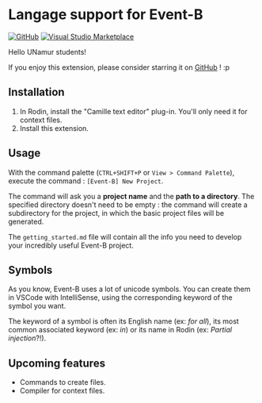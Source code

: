 # Langage support for Event-B

[![GitHub](https://img.shields.io/github/stars/glg-corp/eventb-vscode-extension.svg)](https://github.com/glg-corp/eventb-vscode-extension) [![Visual Studio Marketplace](https://vsmarketplacebadge.apphb.com/installs-short/glgcorp.eventb.svg)](https://marketplace.visualstudio.com/items?itemName=glgcorp.eventb)

Hello UNamur students!

If you enjoy this extension, please consider starring it on [GitHub](https://github.com/glg-corp/eventb-vscode-extension) ! :p

## Installation

1. In Rodin, install the "Camille text editor" plug-in. You'll only need it for context files.
2. Install this extension.

## Usage

With the command palette (`CTRL+SHIFT+P` or `View > Command Palette`), execute the command : `[Event-B] New Project`. 

The command will ask you a **project name** and the **path to a directory**. The specified directory doesn't need to be empty : the command will create a subdirectory for the project, in which the basic project files will be generated.

The `getting_started.md` file will contain all the info you need to develop your incredibly useful Event-B project.

## Symbols

As you know, Event-B uses a lot of unicode symbols. You can create them in VSCode with IntelliSense, using the corresponding keyword of the symbol you want.

The keyword of a symbol is often its English name (ex: *for all*), its most common associated keyword (ex: *in*) or its name in Rodin (ex: *Partial injection*?!).

## Upcoming features

- Commands to create files.
- Compiler for context files.